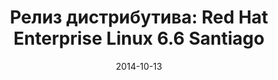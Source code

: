 ---
layout: post
title:  "Релиз дистрибутива: Red Hat Enterprise Linux 6.6 Santiago"
date: 2014-10-13   
---